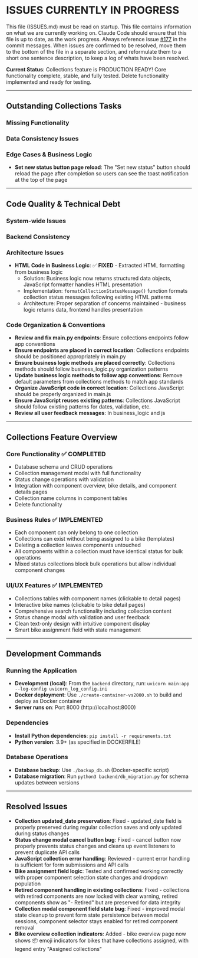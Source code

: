 # ISSUES CURRENTLY IN PROGRESS

This file (ISSUES.md) must be read on startup. This file contains information on what we are currently working on. Claude Code should ensure that this file is up to date, as the work progress. Always reference issue [#177](https://github.com/xivind/velo-supervisor-2000/issues/177) in the commit messages. When issues are confirmed to be resolved, move them to the bottom of the file in a separate section, and reformulate them to a short one sentence description, to keep a log of whats have been resolved.

**Current Status**: Collections feature is PRODUCTION READY! Core functionality complete, stable, and fully tested. Delete functionality implemented and ready for testing.

---

## Outstanding Collections Tasks

### Missing Functionality

### Data Consistency Issues

### Edge Cases & Business Logic
- **Set new status button page reload**: The "Set new status" button should reload the page after completion so users can see the toast notification at the top of the page

---

## Code Quality & Technical Debt

### System-wide Issues

### Backend Consistency


### Architecture Issues
- **HTML Code in Business Logic**: ✅ **FIXED** - Extracted HTML formatting from business logic
  - Solution: Business logic now returns structured data objects, JavaScript formatter handles HTML presentation
  - Implementation: `formatCollectionStatusMessage()` function formats collection status messages following existing HTML patterns
  - Architecture: Proper separation of concerns maintained - business logic returns data, frontend handles presentation

### Code Organization & Conventions
- **Review and fix main.py endpoints**: Ensure collections endpoints follow app conventions
- **Ensure endpoints are placed in correct location**: Collections endpoints should be positioned appropriately in main.py
- **Ensure business logic methods are placed correctly**: Collections methods should follow business_logic.py organization patterns
- **Update business logic methods to follow app conventions**: Remove default parameters from collections methods to match app standards
- **Organize JavaScript code in correct location**: Collections JavaScript should be properly organized in main.js
- **Ensure JavaScript reuses existing patterns**: Collections JavaScript should follow existing patterns for dates, validation, etc.
- **Review all user feedback messages**: In business_logic and js

---

## Collections Feature Overview

### Core Functionality ✅ COMPLETED
- Database schema and CRUD operations
- Collection management modal with full functionality
- Status change operations with validation
- Integration with component overview, bike details, and component details pages
- Collection name columns in component tables
- Delete functionality

### Business Rules ✅ IMPLEMENTED
- Each component can only belong to one collection
- Collections can exist without being assigned to a bike (templates)
- Deleting a collection leaves components untouched
- All components within a collection must have identical status for bulk operations
- Mixed status collections block bulk operations but allow individual component changes

### UI/UX Features ✅ IMPLEMENTED
- Collections tables with component names (clickable to detail pages)
- Interactive bike names (clickable to bike detail pages)
- Comprehensive search functionality including collection content
- Status change modal with validation and user feedback
- Clean text-only design with intuitive component display
- Smart bike assignment field with state management

---

## Development Commands

### Running the Application
- **Development (local)**: From the `backend` directory, run: `uvicorn main:app --log-config uvicorn_log_config.ini`
- **Docker deployment**: Use `./create-container-vs2000.sh` to build and deploy as Docker container
- **Server runs on**: Port 8000 (http://localhost:8000)

### Dependencies
- **Install Python dependencies**: `pip install -r requirements.txt`
- **Python version**: 3.9+ (as specified in DOCKERFILE)

### Database Operations
- **Database backup**: Use `./backup_db.sh` (Docker-specific script)
- **Database migration**: Run `python3 backend/db_migration.py` for schema updates between versions

---

## Resolved Issues

- **Collection updated_date preservation**: Fixed - updated_date field is properly preserved during regular collection saves and only updated during status changes
- **Status change modal cancel button bug**: Fixed - cancel button now properly prevents status changes and cleans up event listeners to prevent duplicate API calls
- **JavaScript collection error handling**: Reviewed - current error handling is sufficient for form submissions and API calls
- **Bike assignment field logic**: Tested and confirmed working correctly with proper component selection state changes and dropdown population
- **Retired component handling in existing collections**: Fixed - collections with retired components are now locked with clear warning, retired components show as "- Retired" but are preserved for data integrity
- **Collection modal component field state bug**: Fixed - improved modal state cleanup to prevent form state persistence between modal sessions, component selector stays enabled for retired component removal
- **Bike overview collection indicators**: Added - bike overview page now shows 📦 emoji indicators for bikes that have collections assigned, with legend entry "Assigned collections"